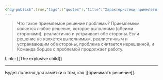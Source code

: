 ```yaml
---
{"dg-publish":true,"tags":["quotes"],"title":"Характеристики приемлего решения проблемы","date":"2022-08-26T22:04:23+03:00","modified_at":"2023-04-08T14:58:09+04:00","alias":"Характеристики приемлего решения проблемы","permalink":"/quotes/202208262204/","dgPassFrontmatter":true}
---
```



> Что такое приемлемое решение проблемы? Приемлемым является любое решение, которое выполнимо (обеими сторонами), реалистично и устраивает обе стороны. Если решение не является выполнимым, реалистичным и устраивающим обе стороны, проблема считается нерешенной, и Команда борцов с проблемой продолжает работу.

Link:: [[The explosive child]]

---

Будет полезно для заметки о том, как [[принимать решение]].
